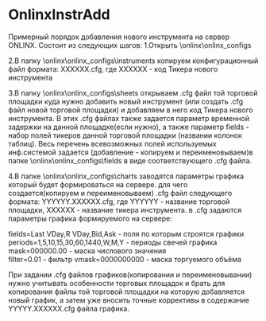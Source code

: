 # OnlinxInstrAdd
Примерный порядок добавления нового инструмента на сервер ONLINX.
Состоит из следующих шагов:
1.Открыть \\onlinx\onlinx_configs

2.В папку  \\onlinx\onlinx_configs\instruments копируем конфигурационный файл формата: 
XXXXXX.cfg, где XXXXXX - код Тикера нового инструмента

3.В папку  \\onlinx\onlinx_configs\sheets  открываем  .cfg файл той торговой площадки куда нужно добавить новый инструмент
(или создать .cfg файл новой  торговой площадки)  и добавляем в него код Тикера нового инструмента.
В этих .cfg файлах также задается параметр временной задержки на данной площадке(если нужно), а также параметр fields - 
набор полей тикеров данной торговой площадки (названии колонок таблиц). Весь перечень всевозможных полей используемых  
инф.системой задается (добавление - копируем и переименовываем)в папке   \\onlinx\onlinx_configs\fields в виде 
соответствующего .cfg файла. 

4.В папке \\onlinx\onlinx_configs\charts  заводятся параметры графика который будет формироваться на сервере.
для чего создается(копируем и переименовываем) .cfg файл следующего формата: YYYYYY.XXXXXX.cfg, 
где YYYYYY - название торговой площадки, XXXXXX - название тикера инструмента.
в .cfg задаются параметры графика формируемого на сервере:
 
fields=Last VDay,R VDay,Bid,Ask              - поля по которым строятся графики
periods=1,5,10,15,30,60,1440,W,M,Y           - периоды свечей графика    
mask=000000.00                               - маска числового значения  
filter=0.01                                  - фильтр
vmask=0000000000                             - маска торгуемого объёма

При задании .cfg файлов графиков(копировании и переименовывании) нужно учитывать особенности торговых площадок и 
брать для копирования файлы той торговой площадки на которую добавляется новый график, а затем уже вносить 
точные коррективы в содержание YYYYY.XXXXXX.cfg файла графика.
